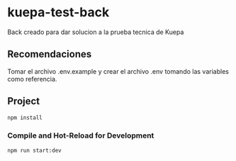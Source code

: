 # kuepa-test-back

Back creado para dar solucion a la prueba tecnica de Kuepa

## Recomendaciones
Tomar el archivo .env.example y crear el archivo .env tomando las variables como referencia.

## Project 

```sh
npm install
```

### Compile and Hot-Reload for Development

```sh
npm run start:dev
```
